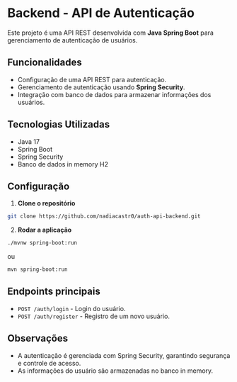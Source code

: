 # Backend - API de Autenticação

Este projeto é uma API REST desenvolvida com **Java Spring Boot** para gerenciamento de autenticação de usuários.

## Funcionalidades

* Configuração de uma API REST para autenticação.
* Gerenciamento de autenticação usando **Spring Security**.
* Integração com banco de dados para armazenar informações dos usuários.

## Tecnologias Utilizadas

* Java 17
* Spring Boot
* Spring Security
* Banco de dados in memory H2

## Configuração

1. **Clone o repositório**

```bash
git clone https://github.com/nadiacastr0/auth-api-backend.git

```

2. **Rodar a aplicação**

```bash
./mvnw spring-boot:run
```

ou

```bash
mvn spring-boot:run
```

## Endpoints principais

* `POST /auth/login` - Login do usuário.
* `POST /auth/register` - Registro de um novo usuário.

## Observações

* A autenticação é gerenciada com Spring Security, garantindo segurança e controle de acesso.
* As informações do usuário são armazenadas no banco in memory.

